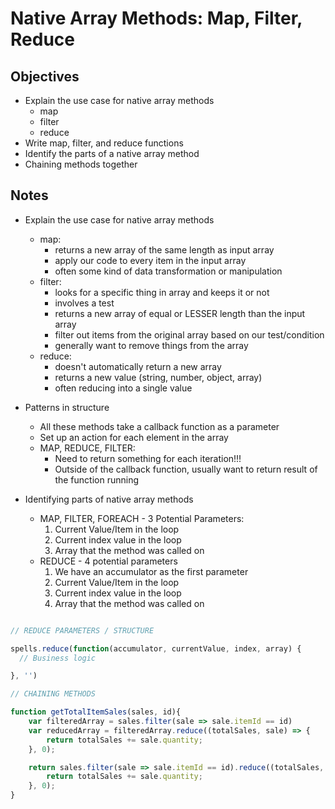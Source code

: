 # Native Array Methods: Map, Filter, Reduce

## Objectives

* Explain the use case for native array methods
  - map
  - filter
  - reduce
* Write map, filter, and reduce functions
* Identify the parts of a native array method
* Chaining methods together

## Notes

* Explain the use case for native array methods
  - map:
    * returns a new array of the same length as input array
    * apply our code to every item in the input array
    * often some kind of data transformation or manipulation
  - filter:
    * looks for a specific thing in array and keeps it or not
    * involves a test
    * returns a new array of equal or LESSER length than the input array
    * filter out items from the original array based on our test/condition
    * generally want to remove things from the array
  - reduce:
    * doesn't automatically return a new array
    * returns a new value (string, number, object, array)
    * often reducing into a single value

* Patterns in structure
  - All these methods take a callback function as a parameter
  - Set up an action for each element in the array
  - MAP, REDUCE, FILTER:
    * Need to return something for each iteration!!!
    * Outside of the callback function, usually want to return result of the function running

* Identifying parts of native array methods
  - MAP, FILTER, FOREACH - 3 Potential Parameters:
    1. Current Value/Item in the loop
    2. Current index value in the loop
    3. Array that the method was called on
  - REDUCE - 4 potential parameters
    1. We have an accumulator as the first parameter
    2. Current Value/Item in the loop
    3. Current index value in the loop
    4. Array that the method was called on

```js

// REDUCE PARAMETERS / STRUCTURE

spells.reduce(function(accumulator, currentValue, index, array) {
  // Business logic

}, '')

// CHAINING METHODS

function getTotalItemSales(sales, id){
    var filteredArray = sales.filter(sale => sale.itemId == id)
    var reducedArray = filteredArray.reduce((totalSales, sale) => {
        return totalSales += sale.quantity;
    }, 0);

    return sales.filter(sale => sale.itemId == id).reduce((totalSales, sale) => {
        return totalSales += sale.quantity;
    }, 0);
}

```
